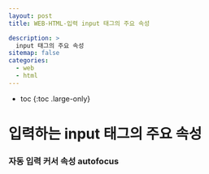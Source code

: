 ```yaml
---
layout: post
title: WEB-HTML-입력 input 태그의 주요 속성

description: >
  input 태그의 주요 속성
sitemap: false
categories:
  - web
  - html
---
```


* toc
{:toc .large-only}

# 입력하는 input 태그의 주요 속성

### 자동 입력 커서 속성 autofocus
